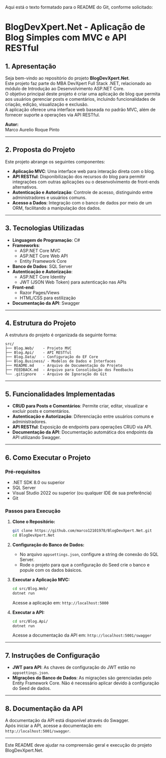 Aqui está o texto formatado para o README do Git, conforme solicitado:

# BlogDevXpert.Net - Aplicação de Blog Simples com MVC e API RESTful

## 1. Apresentação

Seja bem-vindo ao repositório do projeto **BlogDevXpert.Net**.  
Este projeto faz parte do MBA DevXpert Full Stack .NET, relacionado ao módulo de Introdução ao Desenvolvimento ASP.NET Core.  
O objetivo principal deste projeto é criar uma aplicação de blog que permita aos usuários gerenciar posts e comentários, incluindo funcionalidades de criação, edição, visualização e exclusão.  
A aplicação oferece uma interface web baseada no padrão MVC, além de fornecer suporte a operações via API RESTful.

**Autor:**  
Marco Aurelio Roque Pinto

---

## 2. Proposta do Projeto

Este projeto abrange os seguintes componentes:

- **Aplicação MVC**: Uma interface web para interação direta com o blog.
- **API RESTful**: Disponibilização dos recursos do blog para permitir integrações com outras aplicações ou o desenvolvimento de front-ends alternativos.
- **Autenticação e Autorização**: Controle de acesso, distinguindo entre administradores e usuários comuns.
- **Acesso a Dados**: Integração com o banco de dados por meio de um ORM, facilitando a manipulação dos dados.

---

## 3. Tecnologias Utilizadas

- **Linguagem de Programação**: C#
- **Frameworks**:
  - ASP.NET Core MVC
  - ASP.NET Core Web API
  - Entity Framework Core
- **Banco de Dados**: SQL Server
- **Autenticação e Autorização**:
  - ASP.NET Core Identity
  - JWT (JSON Web Token) para autenticação nas APIs
- **Front-end**:
  - Razor Pages/Views
  - HTML/CSS para estilização
- **Documentação da API**: Swagger

---

## 4. Estrutura do Projeto

A estrutura do projeto é organizada da seguinte forma:

```
src/
├── Blog.Web/    - Projeto MVC
├── Blog.Api/    - API RESTful
├── Blog.Data/   - Configuração do EF Core
├── Blog.Business/ - Modelos de Dados e Interfaces
├── README.md    - Arquivo de Documentação do Projeto
├── FEEDBACK.md  - Arquivo para Consolidação dos Feedbacks
└── .gitignore   - Arquivo de Ignoração do Git
```

---

## 5. Funcionalidades Implementadas

- **CRUD para Posts e Comentários**: Permite criar, editar, visualizar e excluir posts e comentários.
- **Autenticação e Autorização**: Diferenciação entre usuários comuns e administradores.
- **API RESTful**: Exposição de endpoints para operações CRUD via API.
- **Documentação da API**: Documentação automática dos endpoints da API utilizando Swagger.

---

## 6. Como Executar o Projeto

### Pré-requisitos

- .NET SDK 8.0 ou superior
- SQL Server
- Visual Studio 2022 ou superior (ou qualquer IDE de sua preferência)
- Git

### Passos para Execução

1. **Clone o Repositório:**
   ```bash
   git clone https://github.com/marco12101978/BlogDevXpert.Net.git
   cd BlogDevXpert.Net
   ```

2. **Configuração do Banco de Dados:**
   - No arquivo `appsettings.json`, configure a string de conexão do SQL Server.
   - Rode o projeto para que a configuração do Seed crie o banco e popule com os dados básicos.

3. **Executar a Aplicação MVC:**
   ```bash
   cd src/Blog.Web/
   dotnet run
   ```
   Acesse a aplicação em: `http://localhost:5000`

4. **Executar a API:**
   ```bash
   cd src/Blog.Api/
   dotnet run
   ```
   Acesse a documentação da API em: `http://localhost:5001/swagger`

---

## 7. Instruções de Configuração

- **JWT para API**: As chaves de configuração do JWT estão no `appsettings.json`.
- **Migrações do Banco de Dados**: As migrações são gerenciadas pelo Entity Framework Core. Não é necessário aplicar devido à configuração do Seed de dados.

---

## 8. Documentação da API

A documentação da API está disponível através do Swagger.  
Após iniciar a API, acesse a documentação em: `http://localhost:5001/swagger`.

---

Este README deve ajudar na compreensão geral e execução do projeto BlogDevXpert.Net.
